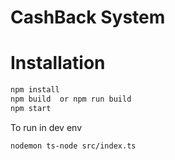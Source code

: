 # CashBack System

# Installation
```bash
npm install
npm build  or npm run build
npm start
```

To run in dev env

`nodemon ts-node src/index.ts`